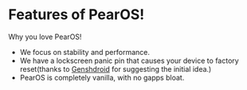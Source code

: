 # Features of PearOS!
Why you love PearOS!

- We focus on stability and performance.
- We have a lockscreen panic pin that causes your device to factory reset(thanks to [Genshdroid](https://t.me/genshdroid) for suggesting the initial idea.)
- PearOS is completely vanilla, with no gapps bloat.